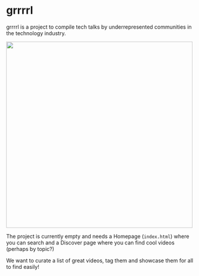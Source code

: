 # grrrrl

grrrrl is a project to compile tech talks by underrepresented communities in the technology industry.


<img src="https://raw.githubusercontent.com/elischutze/grrrrl/master/assets/grrrrl.png" width=500/>



The project is currently empty and needs a Homepage (`index.html`) where you can search and a Discover page where you can find cool videos (perhaps by topic?)

We want to curate a list of great videos, tag them and showcase them for all to find easily! 
